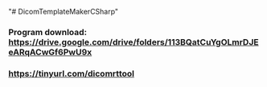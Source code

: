 "# DicomTemplateMakerCSharp" 

### Program download: https://drive.google.com/drive/folders/113BQatCuYgOLmrDJEeARqACwGf6PwU9x
### https://tinyurl.com/dicomrttool

